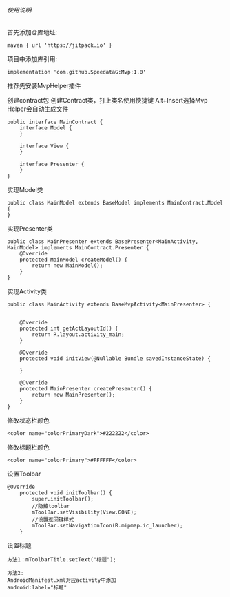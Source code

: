 ###### 使用说明

首先添加仓库地址:
```
maven { url 'https://jitpack.io' }
```

项目中添加库引用:
```
implementation 'com.github.SpeedataG:Mvp:1.0'
```

推荐先安装MvpHelper插件

创建contract包
创建Contract类，打上类名使用快捷键 Alt+Insert选择Mvp Helper会自动生成文件

```
public interface MainContract {
    interface Model {
    }

    interface View {
    }

    interface Presenter {
    }
}
```

实现Model类
```
public class MainModel extends BaseModel implements MainContract.Model {
}
```

实现Presenter类
```
public class MainPresenter extends BasePresenter<MainActivity, MainModel> implements MainContract.Presenter {
    @Override
    protected MainModel createModel() {
        return new MainModel();
    }
}
```

实现Activity类
```
public class MainActivity extends BaseMvpActivity<MainPresenter> {


    @Override
    protected int getActLayoutId() {
        return R.layout.activity_main;
    }

    @Override
    protected void initView(@Nullable Bundle savedInstanceState) {

    }

    @Override
    protected MainPresenter createPresenter() {
        return new MainPresenter();
    }
}
```

修改状态栏颜色
```
<color name="colorPrimaryDark">#222222</color>
```
修改标题栏颜色
```
<color name="colorPrimary">#FFFFFF</color>
```
设置Toolbar
```
@Override
    protected void initToolbar() {
        super.initToolbar();
        //隐藏toolbar
        mToolBar.setVisibility(View.GONE);
        //设置返回键样式
        mToolBar.setNavigationIcon(R.mipmap.ic_launcher);
    }
```

设置标题
```
方法1：mToolbarTitle.setText("标题");

方法2:
AndroidManifest.xml对应activity中添加
android:label="标题"

```
